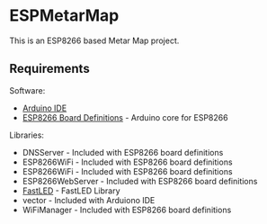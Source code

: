 # ESPMetarMap
This is an ESP8266 based Metar Map project.

## Requirements

Software:
- [Arduino IDE](https://www.arduino.cc/en/software/)
- [ESP8266 Board Definitions](https://github.com/esp8266/Arduino) - Arduino core for ESP8266

Libraries:
- DNSServer - Included with ESP8266 board definitions
- ESP8266WiFi - Included with ESP8266 board definitions
- ESP8266WiFi - Included with ESP8266 board definitions
- ESP8266WebServer - Included with ESP8266 board definitions
- [FastLED](https://github.com/FastLED/FastLED/releases) - FastLED Library
- vector - Included with Arduiono IDE
- WiFiManager - Included with ESP8266 board definitions
